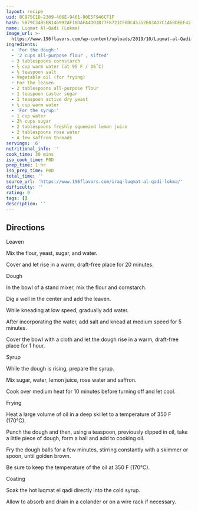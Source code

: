 ```yaml
---
layout: recipe
uid: BC975C1D-2309-466E-9461-90E5F946CF1F
hash: 5B79C34B5EB146992AF18DAFA4D03B77F8721CF0DC45352E03AD7C1A60DEEF42
name: Luqmat Al-Qadi (Lokma)
image_url: >-
  https://www.196flavors.com/wp-content/uploads/2019/10/Luqmat-al-Qadi-3-200x300.jpg
ingredients:
  - 'For the dough:'
  - '2 cups all-purpose flour , sifted'
  - 3 tablespoons cornstarch
  - ½ cup warm water (at 95 F / 36˚C)
  - ½ teaspoon salt
  - Vegetable oil (for frying)
  - For the leaven
  - 2 tablespoons all-purpose flour
  - 1 teaspoon caster sugar
  - 1 teaspoon active dry yeast
  - ¼ cup warm water
  - 'For the syrup:'
  - 1 cup water
  - 2½ cups sugar
  - 2 tablespoons freshly squeezed lemon juice
  - 2 tablespoons rose water
  - A few saffron threads
servings: '6'
nutritional_info: ''
cook_time: 30 mins
iso_cook_time: P0D
prep_time: 1 hr
iso_prep_time: P0D
total_time: ''
source_url: 'https://www.196flavors.com/iraq-luqmat-al-qadi-lokma/'
difficulty: ''
rating: 0
tags: []
description: ''
---
```

## Directions

Leaven

Mix the flour, yeast, sugar, and water.

Cover and let rise in a warm, draft-free place for 20 minutes.

Dough

In the bowl of a stand mixer, mix the flour and cornstarch.

Dig a well in the center and add the leaven.

While kneading at low speed, gradually add water.

After incorporating the water, add salt and knead at medium speed for 5 minutes.

Cover the bowl with a cloth and let the dough rise in a warm, draft-free place for 1 hour.

Syrup

While the dough is rising, prepare the syrup.

Mix sugar, water, lemon juice, rose water and saffron.

Cook over medium heat for 10 minutes before turning off and let cool.

Frying

Heat a large volume of oil in a deep skillet to a temperature of 350 F (170°C).

Punch the dough and then, using a teaspoon, previously dipped in oil, take a little piece of dough, form a ball and add to cooking oil.

Fry the dough balls for a few minutes, stirring constantly with a skimmer or spoon, until golden brown.

Be sure to keep the temperature of the oil at 350 F (170°C).

Coating

Soak the hot luqmat el qadi directly into the cold syrup.

Allow to absorb and drain in a colander or on a wire rack if necessary.

